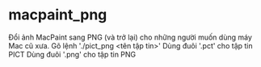 # macpaint_png
Đổi ảnh MacPaint sang PNG (và trở lại) cho những người muốn dùng máy Mac cũ xưa.
Gõ lệnh './pict_png <tên tập tin>'
Dùng đuôi '.pct' cho tập tin PICT
Dùng đuôi '.png' cho tập tin PNG
